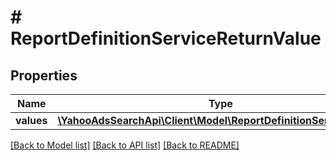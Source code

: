 # # ReportDefinitionServiceReturnValue

## Properties

Name | Type | Description | Notes
------------ | ------------- | ------------- | -------------
**values** | [**\YahooAdsSearchApi\Client\Model\ReportDefinitionServiceValue[]**](ReportDefinitionServiceValue.md) |  | [optional] 

[[Back to Model list]](../../README.md#documentation-for-models) [[Back to API list]](../../README.md#documentation-for-api-endpoints) [[Back to README]](../../README.md)



